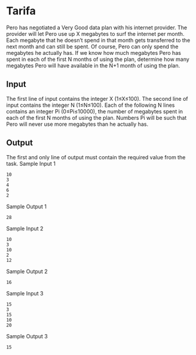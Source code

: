 
# Tarifa

Pero has negotiated a Very Good data plan with his internet provider. The provider will let Pero use up X megabytes to surf the internet per month. Each megabyte that he doesn’t spend in that month gets transferred to the next month and can still be spent. Of course, Pero can only spend the megabytes he actually has. If we know how much megabytes Pero has spent in each of the first N months of using the plan, determine how many megabytes Pero will have available in the N+1 month of using the plan.

## Input
The first line of input contains the integer X (1≤X≤100). The second line of input contains the integer N (1≤N≤100). Each of the following N lines contains an integer Pi (0≤Pi≤10000), the number of megabytes spent in each of the first N months of using the plan. Numbers Pi will be such that Pero will never use more megabytes than he actually has.

## Output
The first and only line of output must contain the required value from the task.
Sample Input 1
```
10
3
4
6
2
```
Sample Output 1
```
28
```

Sample Input 2
```
10
3
10
2
12
```
Sample Output 2
```
16
```

Sample Input 3
```
15
3
15
10
20
```
Sample Output 3
```
15
```
